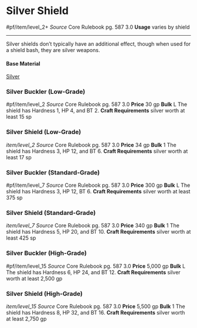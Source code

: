 # Silver Shield
#pf/item/level_2+
*Source* Core Rulebook pg. 587 3.0
**Usage** varies by shield

---
Silver shields don’t typically have an additional effect, though when used for a shield bash, they are silver weapons.

#### Base Material
[Silver](../Materials/Silver.md)

### Silver Buckler (Low-Grade)
#pf/item/level_2
*Source* Core Rulebook pg. 587 3.0
**Price** 30 gp
**Bulk** L
The shield has Hardness 1, HP 4, and BT 2.
**Craft Requirements** silver worth at least 15 sp

### Silver Shield (Low-Grade)
*item/level_2*
*Source* Core Rulebook pg. 587 3.0
**Price** 34 gp
**Bulk** 1
The shield has Hardness 3, HP 12, and BT 6.
**Craft Requirements** silver worth at least 17 sp

### Silver Buckler (Standard-Grade)
#pf/item/level_7
*Source* Core Rulebook pg. 587 3.0
**Price** 300 gp
**Bulk** L
The shield has Hardness 3, HP 12, BT 6.
**Craft Requirements** silver worth at least 375 sp

### Silver Shield (Standard-Grade)
*item/level_7*
*Source* Core Rulebook pg. 587 3.0
**Price** 340 gp
**Bulk** 1
The shield has Hardness 5, HP 20, and BT 10.
**Craft Requirements** silver worth at least 425 sp

### Silver Buckler (High-Grade)
#pf/item/level_15
*Source* Core Rulebook pg. 587 3.0
**Price** 5,000 gp
**Bulk** L
The shield has Hardness 6, HP 24, and BT 12.
**Craft Requirements** silver worth at least 2,500 gp

### Silver Shield (High-Grade)
*item/level_15*
*Source* Core Rulebook pg. 587 3.0
**Price** 5,500 gp
**Bulk** 1
The shield has Hardness 8, HP 32, and BT 16.
**Craft Requirements** silver worth at least 2,750 gp